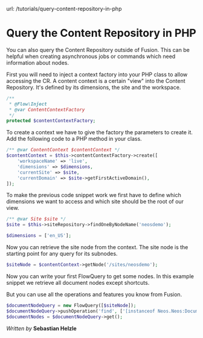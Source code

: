 url: /tutorials/query-content-repository-in-php
# Query the Content Repository in PHP

You can also query the Content Repository outside of Fusion. This can be helpful when creating asynchronous jobs or commands which need information about nodes.

First you will need to inject a context factory into your PHP class to allow accessing the CR. A content context is a certain "view" into the Content Repository. It's defined by its dimensions, the site and the workspace.

```php
/**
 * @Flow\Inject
 * @var ContentContextFactory
 */
protected $contentContextFactory;
```

To create a context we have to give the factory the parameters to create it. Add the following code to a PHP method in your class.

```php
/** @var ContentContext $contentContext */
$contentContext = $this->contentContextFactory->create([
    'workspaceName' => 'live',
    'dimensions' => $dimensions,
    'currentSite' => $site,
    'currentDomain' => $site->getFirstActiveDomain(),
]);
```

To make the previous code snippet work we first have to define which dimensions we want to access and which site should be the root of our view.

```php
/** @var Site $site */
$site = $this->siteRepository->findOneByNodeName('neosdemo');

$dimensions = ['en_US'];
```

Now you can retrieve the site node from the context. The site node is the starting point for any query for its subnodes.

```php
$siteNode = $contentContext->getNode('/sites/neosdemo');
```

Now you can write your first FlowQuery to get some nodes. In this example snippet we retrieve all document nodes except shortcuts.

But you can use all the operations and features you know from Fusion.

```php
$documentNodeQuery = new FlowQuery([$siteNode]);
$documentNodeQuery->pushOperation('find', ['[instanceof Neos.Neos:Document][!instanceof Neos.Neos:Shortcut]']);
$documentNodes = $documentNodeQuery->get();
```

_Written by_ **Sebastian Helzle**